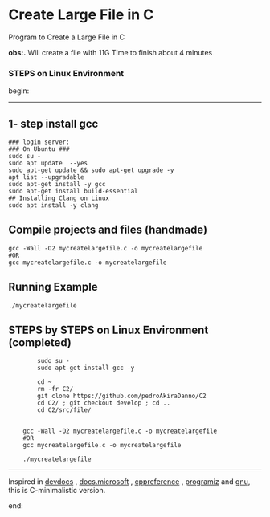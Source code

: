 # Create Large File in C

Program to Create a Large File in C

**obs:.**
Will create a file with 11G
Time to finish about 4 minutes

### STEPS on Linux Environment

begin:

---

## 1- step install gcc

    ### login server:
    ### On Ubuntu ###
    sudo su -
    sudo apt update  --yes
    sudo apt-get update && sudo apt-get upgrade -y
    apt list --upgradable
    sudo apt-get install -y gcc
    sudo apt-get install build-essential
    ## Installing Clang on Linux
    sudo apt install -y clang

## Compile projects and files (handmade)

    gcc -Wall -O2 mycreatelargefile.c -o mycreatelargefile
    #OR
    gcc mycreatelargefile.c -o mycreatelargefile

## Running Example

    ./mycreatelargefile

## STEPS by STEPS on Linux Environment (completed)

    		sudo su -
    		sudo apt-get install gcc -y

    		cd ~
    		rm -fr C2/
    		git clone https://github.com/pedroAkiraDanno/C2
    		cd C2/ ; git checkout develop ; cd ..
    		cd C2/src/file/


    	gcc -Wall -O2 mycreatelargefile.c -o mycreatelargefile
    	#OR
    	gcc mycreatelargefile.c -o mycreatelargefile

    	./mycreatelargefile

---

Inspired in [devdocs](https://devdocs.io/c/) , [docs.microsoft](https://docs.microsoft.com/en-us/cpp/c-language/?view=msvc-170) , [cppreference](https://en.cppreference.com/w/c/language) , [programiz](https://www.programiz.com/c-programming) and [gnu](https://www.gnu.org/software/gnu-c-manual/gnu-c-manual.html), this is C-minimalistic version.

end:
